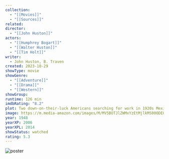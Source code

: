 ```yaml
---
collection:
  - "[[Movies]]"
  - "[[Sources]]"
related: 
director:
  - "[[John Huston]]"
actors:
  - "[[Humphrey Bogart]]"
  - "[[Walter Huston]]"
  - "[[Tim Holt]]"
writer:
  - John Huston, B. Traven
created: 2023-10-29
showType: movie
showGenre:
  - "[[Adventure]]"
  - "[[Drama]]"
  - "[[Western]]"
showGroup: 
runtime: 126 min
imdbRating: "8.2"
plot: Two down-on-their-luck Americans searching for work in 1920s Mexico convince an old prospector to help them mine for gold in the Sierra Madre Mountains.
image: https://m.media-amazon.com/images/M/MV5BOTJlZWMxYzEtMjlkMS00ODE0LThlM2ItMDI3NGQ2YjhmMzkxXkEyXkFqcGdeQXVyMDI2NDg0NQ@@._V1_SX300.jpg
year: 1948
yearXP: 2006
yearXPL: 2014
showStatus: watched
rating: 5.3
---
```

![poster](https://m.media-amazon.com/images/M/MV5BOTJlZWMxYzEtMjlkMS00ODE0LThlM2ItMDI3NGQ2YjhmMzkxXkEyXkFqcGdeQXVyMDI2NDg0NQ@@._V1_SX300.jpg)

